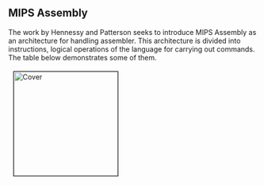 
## MIPS Assembly
The work by Hennessy and Patterson seeks to introduce MIPS Assembly as an architecture for handling assembler.
This architecture is divided into instructions, logical operations of the language for carrying out commands. The table below demonstrates some of them.


<img src = "https://user-images.githubusercontent.com/91018438/218798829-926b605a-05c3-41eb-9b62-8f4bff5c3800.png" alt = "Cover" width="210" align="left" hspace="10" vspace="5" style="border: 0.8px solid black;">
